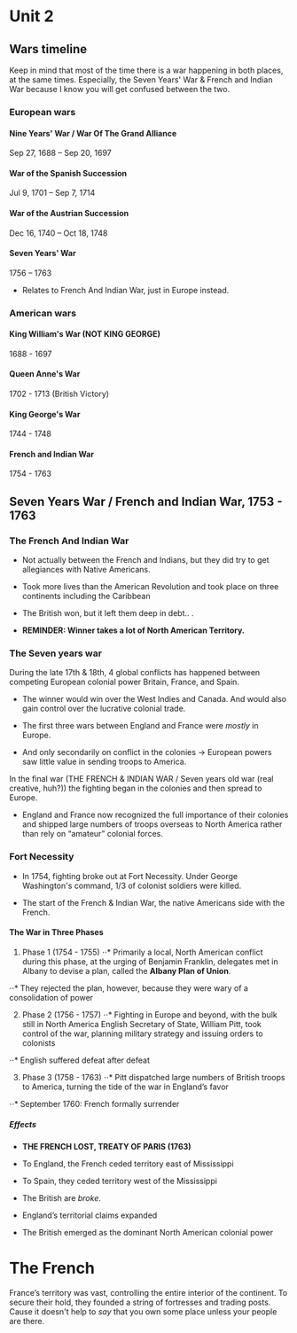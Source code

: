 # Unit 2
## Wars timeline

 Keep in mind that most of the time there is a war happening in both places, at the same times. Especially, the Seven Years' War & French and Indian War because I know you will get confused between the two.

### European wars

#### Nine Years' War / War Of The Grand Alliance
 Sep 27, 1688 – Sep 20, 1697

#### War of the Spanish Succession
 Jul 9, 1701 – Sep 7, 1714

#### War of the Austrian Succession
 Dec 16, 1740 – Oct 18, 1748

#### Seven Years' War
 1756 – 1763

 - Relates to French And Indian War, just in Europe instead.


### American wars

#### King William's War (NOT KING GEORGE)
 1688 - 1697

#### Queen Anne's War
 1702 - 1713 (British Victory)

#### King George's War
 1744 - 1748
  
#### French and Indian War
 1754 - 1763

## Seven Years War / French and Indian War, 1753 - 1763 

### The French And Indian War 
 - Not actually between the French and Indians, but they did try to get allegiances with Native Americans.

 - Took more lives than the American Revolution and took place on three continents including the Caribbean 

 - The British won, but it left them deep in debt.. .

 - **REMINDER: Winner takes a lot of North American Territory.**

### The Seven years war
  
  During the late 17th & 18th, 4 global conflicts has happened between competing European colonial power Britain, France, and Spain.

  - The winner would win over the West Indies and Canada. And would also gain control over the lucrative colonial trade.

  - The first three wars between England and France were *mostly* in Europe.
   - And only secondarily on conflict in the colonies → European powers saw little value in sending troops to America.
 
 In the final war (THE FRENCH & INDIAN WAR / Seven years old war (real creative, huh?)) the fighting began in the colonies and then spread to Europe.

 - England and France now recognized the full importance of their colonies and shipped large numbers of troops overseas to North America rather than rely on “amateur” colonial forces.


### Fort Necessity

 - In 1754, fighting broke out at Fort Necessity. Under George Washington's command, 1/3 of colonist soldiers were killed.

 - The start of the French & Indian War, the native Americans side with the French.

#### The War in Three Phases

 1. Phase 1 (1754 - 1755)
  ⋅⋅* Primarily a local, North American conflict during this phase, at the urging of Benjamin Franklin, delegates met in Albany to devise a plan, called the **Albany Plan of Union**.

  ⋅⋅* They rejected the plan, however, because they were wary of a consolidation of power
 
 2. Phase 2 (1756 - 1757)
  ⋅⋅* Fighting in Europe and beyond, with the bulk still in North America English Secretary of State, William Pitt, took control of the war, planning military strategy and issuing orders to colonists

  ⋅⋅* English suffered defeat after defeat

 3. Phase 3 (1758 - 1763)
  ⋅⋅* Pitt dispatched large numbers of British troops to America, turning the tide of the war in England’s favor

  ⋅⋅* September 1760: French formally surrender

##### Effects

 - **THE FRENCH LOST, TREATY OF PARIS (1763)**
  - To England, the French ceded territory east of Mississippi 

  - To Spain, they ceded territory west of the Mississippi

 - The British are *broke*.
  - England’s territorial claims expanded
  - The British emerged as the dominant North American colonial power

# The French

France’s territory was vast, controlling the entire interior of the continent. To secure their hold, they founded a string of fortresses and trading posts. 
Cause it doesn't help to *say* that you own some place unless your people are there. 
